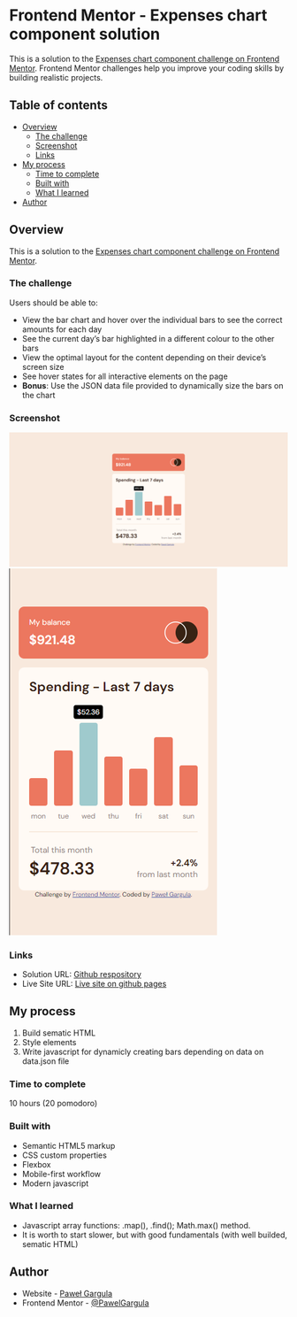 # Frontend Mentor - Expenses chart component solution

This is a solution to the [Expenses chart component challenge on Frontend Mentor](https://www.frontendmentor.io/challenges/expenses-chart-component-e7yJBUdjwt). Frontend Mentor challenges help you improve your coding skills by building realistic projects. 

## Table of contents

- [Overview](#overview)
  - [The challenge](#the-challenge)
  - [Screenshot](#screenshot)
  - [Links](#links)
- [My process](#my-process)
  - [Time to complete](#time-to-complete)
  - [Built with](#built-with)
  - [What I learned](#what-i-learned)
- [Author](#author)

## Overview
This is a solution to the [Expenses chart component challenge on Frontend Mentor](https://www.frontendmentor.io/challenges/expenses-chart-component-e7yJBUdjwt).

### The challenge

Users should be able to:

- View the bar chart and hover over the individual bars to see the correct amounts for each day
- See the current day’s bar highlighted in a different colour to the other bars
- View the optimal layout for the content depending on their device’s screen size
- See hover states for all interactive elements on the page
- **Bonus**: Use the JSON data file provided to dynamically size the bars on the chart

### Screenshot

![](./screenshots/screen_desktop_1080x1920.png)
![](./screenshots/screen_mobile_375x667.png)


### Links

- Solution URL: [Github respository](https://github.com/PawelGargula/expenses-chart-component-main)
- Live Site URL: [Live site on github pages](https://pawelgargula.github.io/expenses-chart-component-main/)

## My process
 1. Build sematic HTML
 2. Style elements
 3. Write javascript for dynamicly creating bars depending on data on data.json file

### Time to complete
10 hours (20 pomodoro)

### Built with
- Semantic HTML5 markup
- CSS custom properties
- Flexbox
- Mobile-first workflow
- Modern javascript

### What I learned
- Javascript array functions: .map(), .find(); Math.max() method.
- It is worth to start slower, but with good fundamentals (with well builded, sematic HTML) 

## Author

- Website - [Paweł Gargula](https://github.com/PawelGargula)
- Frontend Mentor - [@PawelGargula](https://www.frontendmentor.io/profile/PawelGargula)
